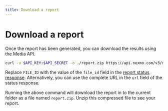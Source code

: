 ```yaml
---
title: Download a report
---
```


# Download a report

Once the report has been generated, you can download the results using the Media API.


```bash
curl -u $API_KEY:$API_SECRET -o ./report.zip https://api.nexmo.com/v3/media/REPORT_ID
```

Replace `FILE_ID` with the value of the `file_id` field in the [report status response](/reports/tutorials/create-and-retrieve-a-report/reports/check-report-status). Alternatively, you can use the complete URL in the `url` field of the status response.

Running the above command will download the report in to the current folder as a file named `report.zip`. Unzip this compressed file to see your report.


